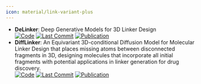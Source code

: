```yaml
---
icon: material/link-variant-plus
---
```


- **DeLinker**: Deep Generative Models for 3D Linker Design  
		[![Code](https://img.shields.io/github/stars/oxpig/DeLinker?style=for-the-badge&logo=github)](https://github.com/oxpig/DeLinker) [![Last Commit](https://img.shields.io/github/last-commit/oxpig/DeLinker?style=for-the-badge&logo=github)](https://github.com/oxpig/DeLinker) [![Publication](https://img.shields.io/badge/Publication-Citations:152-blue?style=for-the-badge&logo=bookstack)](https://doi.org/10.1021/acs.jcim.9b01120) 
- **DiffLinker**: An Equivariant 3D-conditional Diffusion Model for Molecular Linker Design that places missing atoms between disconnected fragments in 3D, designing molecules that incorporate all initial fragments with potential applications in linker generation for drug discovery.  
		[![Code](https://img.shields.io/github/stars/igashov/DiffLinker?style=for-the-badge&logo=github)](https://github.com/igashov/DiffLinker) [![Last Commit](https://img.shields.io/github/last-commit/igashov/DiffLinker?style=for-the-badge&logo=github)](https://github.com/igashov/DiffLinker) [![Publication](https://img.shields.io/badge/Publication-Citations:0-blue?style=for-the-badge&logo=bookstack)](https://doi.org/10.5281/zenodo.10515726) 
